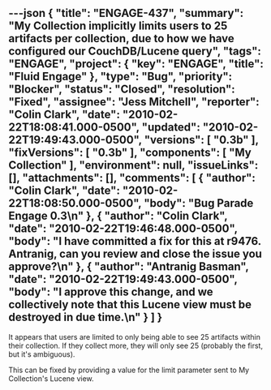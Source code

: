 ---json
{
  "title": "ENGAGE-437",
  "summary": "My Collection implicitly limits users to 25 artifacts per collection, due to how we have configured our CouchDB/Lucene query",
  "tags": "ENGAGE",
  "project": {
    "key": "ENGAGE",
    "title": "Fluid Engage"
  },
  "type": "Bug",
  "priority": "Blocker",
  "status": "Closed",
  "resolution": "Fixed",
  "assignee": "Jess Mitchell",
  "reporter": "Colin Clark",
  "date": "2010-02-22T18:08:41.000-0500",
  "updated": "2010-02-22T19:49:43.000-0500",
  "versions": [
    "0.3b"
  ],
  "fixVersions": [
    "0.3b"
  ],
  "components": [
    "My Collection"
  ],
  "environment": null,
  "issueLinks": [],
  "attachments": [],
  "comments": [
    {
      "author": "Colin Clark",
      "date": "2010-02-22T18:08:50.000-0500",
      "body": "Bug Parade Engage 0.3\n"
    },
    {
      "author": "Colin Clark",
      "date": "2010-02-22T19:46:48.000-0500",
      "body": "I have committed a fix for this at r9476. Antranig, can you review and close the issue you approve?\n"
    },
    {
      "author": "Antranig Basman",
      "date": "2010-02-22T19:49:43.000-0500",
      "body": "I approve this change, and we collectively note that this Lucene view must be destroyed in due time.\n"
    }
  ]
}
---
It appears that users are limited to only being able to see 25 artifacts within their collection. If they collect more, they will only see 25 (probably the first, but it's ambiguous).

This can be fixed by providing a value for the limit parameter sent to My Collection's Lucene view.

        